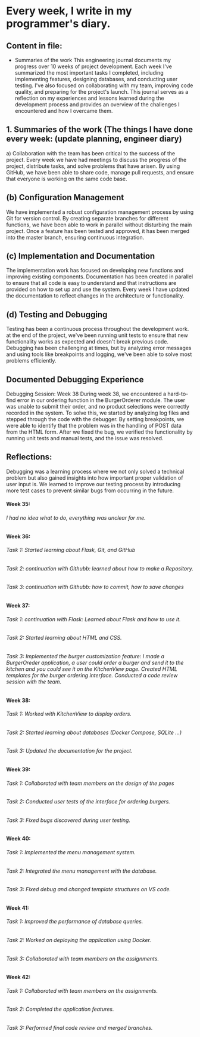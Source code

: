 # **Every week, I write in my programmer's diary.**

## Content in file:
- Summaries of the work
This engineering journal documents my progress over 10 weeks of project development. Each week I've summarized the most important tasks I completed, including implementing features, designing databases, and conducting user testing. I've also focused on collaborating with my team, improving code quality, and preparing for the project's launch. This journal serves as a reflection on my experiences and lessons learned during the development process and provides an overview of the challenges I encountered and how I overcame them.
   
## 1. Summaries of the work (The things I have done every week: (update planning, engineer diary)
a) Collaboration with the team has been critical to the success of the project. Every week we have had meetings to discuss the progress of the project, distribute tasks, and solve problems that have arisen. By using GitHub, we have been able to share code, manage pull requests, and ensure that everyone is working on the same code base.

## (b) Configuration Management
We have implemented a robust configuration management process by using Git for version control. By creating separate branches for different functions, we have been able to work in parallel without disturbing the main project. Once a feature has been tested and approved, it has been merged into the master branch, ensuring continuous integration.

## (c) Implementation and Documentation
The implementation work has focused on developing new functions and improving existing components. Documentation has been created in parallel to ensure that all code is easy to understand and that instructions are provided on how to set up and use the system. Every week I have updated the documentation to reflect changes in the architecture or functionality.

## (d) Testing and Debugging
Testing has been a continuous process throughout the development work. at the end of the project, we've been running unit tests to ensure that new functionality works as expected and doesn't break previous code. Debugging has been challenging at times, but by analyzing error messages and using tools like breakpoints and logging, we've been able to solve most problems efficiently.

## Documented Debugging Experience
Debugging Session: Week 38
During week 38, we encountered a hard-to-find error in our ordering function in the BurgerOrderer module. The user was unable to submit their order, and no product selections were correctly recorded in the system. To solve this, we started by analyzing log files and stepped through the code with the debugger. By setting breakpoints, we were able to identify that the problem was in the handling of POST data from the HTML form. After we fixed the bug, we verified the functionality by running unit tests and manual tests, and the issue was resolved.

## Reflections:
Debugging was a learning process where we not only solved a technical problem but also gained insights into how important proper validation of user input is. We learned to improve our testing process by introducing more test cases to prevent similar bugs from occurring in the future.

#### Week 35:
###### I had no idea what to do, everything was unclear for me.
#### Week 36:
###### Task 1: Started learning about Flask, Git, and GitHub
###### Task 2: continuation with Githubb: learned about how to make a Repository.
###### Task 3: continuation with Githubb: how to commit, how to save changes

#### Week 37:
###### Task 1: continuation with Flask: Learned about Flask and how to use it.
###### Task 2: Started learning about HTML and CSS.
###### Task 3: Implemented the burger customization feature: I made a BurgerOreder application, a user could order a burger and send it to the kitchen and you could see it on the KitchenView page. Created HTML templates for the burger ordering interface. Conducted a code review session with the team.

#### Week 38:
###### Task 1: Worked with KitchenView to display orders.
###### Task 2: Started learning about databases (Docker Compose, SQLite ...)
###### Task 3: Updated the documentation for the project.
#### Week 39:
###### Task 1: Collaborated with team members on the design of the pages
###### Task 2: Conducted user tests of the interface for ordering burgers.
###### Task 3: Fixed bugs discovered during user testing.
#### Week 40:
###### Task 1: Implemented the menu management system.
###### Task 2: Integrated the menu management with the database.
###### Task 3: Fixed debug and changed template structures on VS code.
#### Week 41:
###### Task 1: Improved the performance of database queries.
###### Task 2: Worked on deploying the application using Docker.
###### Task 3: Collaborated with team members on the assignments.
#### Week 42:
###### Task 1: Collaborated with team members on the assignments.
###### Task 2: Completed the application features. 
###### Task 3: Performed final code review and merged branches.
